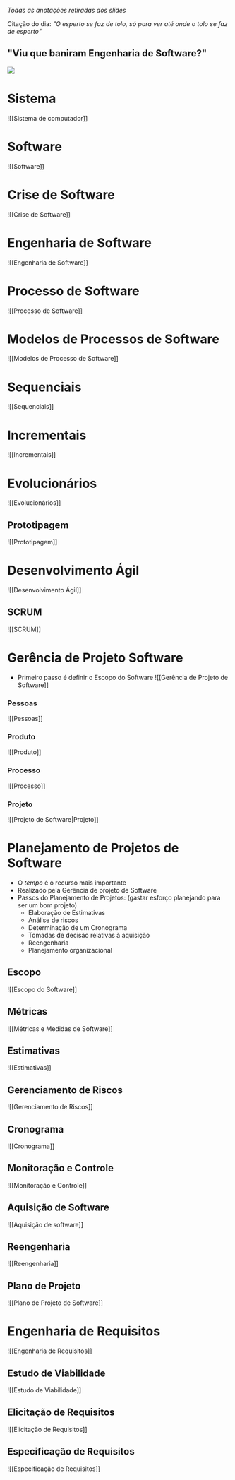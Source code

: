 *Todas as anotações retiradas dos slides*

Citação do dia:
	*"O esperto se faz de tolo, só para ver até onde o tolo se faz de esperto"*
## "Viu que baniram Engenharia de Software?"
 ![](https://media.giphy.com/media/11sBLVxNs7v6WA/giphy.gif?cid=790b7611mruc8zx1eoe7wwwib1l4cmnpfbj6v9pkd3ucecpz&ep=v1_gifs_search&rid=giphy.gif&ct=g)

# Sistema
![[Sistema de computador]]



# Software
![[Software]]

# Crise de Software
![[Crise de Software]]

# Engenharia de Software
![[Engenharia de Software]]
# Processo de Software
![[Processo de Software]]

# Modelos de Processos de Software
![[Modelos de Processo de Software]]

# Sequenciais
![[Sequenciais]]

# Incrementais
![[Incrementais]]
# Evolucionários
![[Evolucionários]]

## Prototipagem
![[Prototipagem]]

# Desenvolvimento Ágil
![[Desenvolvimento Ágil]]

## SCRUM
![[SCRUM]]

# Gerência de Projeto Software
- Primeiro passo é definir o Escopo do Software
![[Gerência de Projeto de Software]]
### Pessoas
![[Pessoas]]

### Produto
![[Produto]]

### Processo
![[Processo]]
### Projeto
![[Projeto de Software|Projeto]]

# Planejamento de Projetos de Software
- O *tempo* é o recurso mais importante
- Realizado pela Gerência de projeto de Software
- Passos do Planejamento de Projetos: (gastar esforço planejando para ser um bom projeto)
	- Elaboração de Estimativas
	- Análise de riscos
	- Determinação de um Cronograma
	- Tomadas de decisão relativas à aquisição
	- Reengenharia
	- Planejamento organizacional
## Escopo
![[Escopo do Software]]
## Métricas
![[Métricas e Medidas de Software]]
## Estimativas
![[Estimativas]]
## Gerenciamento de Riscos
![[Gerenciamento de Riscos]]

## Cronograma
![[Cronograma]]
## Monitoração e Controle
![[Monitoração e Controle]]
## Aquisição de Software
![[Aquisição de software]]
## Reengenharia
![[Reengenharia]]
## Plano de Projeto
![[Plano de Projeto de Software]]
# Engenharia de Requisitos
![[Engenharia de Requisitos]]
## Estudo de Viabilidade
![[Estudo de Viabilidade]]
## Elicitação de Requisitos
![[Elicitação de Requisitos]]
## Especificação de Requisitos
![[Especificação de Requisitos]]
